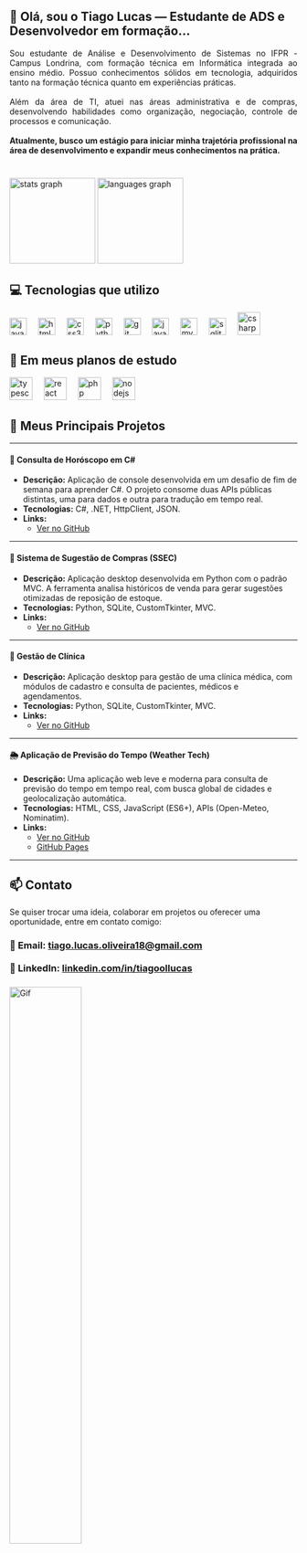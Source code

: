 <h2 align="left">👋 Olá, sou o Tiago Lucas — Estudante de ADS e Desenvolvedor em formação...</h2>

<p align="justify">
      Sou estudante de Análise e Desenvolvimento de Sistemas no IFPR - Campus Londrina, com formação técnica em Informática integrada ao ensino médio.
      Possuo conhecimentos sólidos em tecnologia, adquiridos tanto na formação técnica quanto em experiências práticas.<br><br>
      Além da área de TI, atuei nas áreas administrativa e de compras, desenvolvendo habilidades como organização, negociação, controle de processos e comunicação.<br><br>
      <b>Atualmente, busco um estágio para iniciar minha trajetória profissional na área de desenvolvimento e expandir meus conhecimentos na prática.</b>
</p>


###

<br clear="both">

<div align="left">
  <img src="https://github-readme-stats.vercel.app/api?username=tiagolucasoo&hide_title=false&hide_rank=false&show_icons=true&include_all_commits=true&count_private=true&disable_animations=false&theme=dracula&locale=pt-br&hide_border=true&cache_seconds=7200)" height="150" alt="stats graph" />
  <img src="https://github-readme-stats.vercel.app/api/top-langs?username=tiagolucasoo&locale=pt-br&hide_title=false&layout=compact&card_width=320&langs_count=5&theme=dracula&hide_border=true" height="150" alt="languages graph" />
</div>

###

<h2 align="left">💻 Tecnologias que utilizo</h2>

<div align="left">
  <img src="https://cdn.jsdelivr.net/gh/devicons/devicon/icons/javascript/javascript-original.svg" height="30" alt="javascript logo" />
  <img width="12" />
  <img src="https://cdn.jsdelivr.net/gh/devicons/devicon/icons/html5/html5-original.svg" height="30" alt="html5 logo" />
  <img width="12" />
  <img src="https://cdn.jsdelivr.net/gh/devicons/devicon/icons/css3/css3-original.svg" height="30" alt="css3 logo" />
  <img width="12" />
  <img src="https://cdn.jsdelivr.net/gh/devicons/devicon/icons/python/python-original.svg" height="30" alt="python logo" />
  <img width="12" />
  <img src="https://cdn.jsdelivr.net/gh/devicons/devicon/icons/git/git-original.svg" height="30" alt="git logo" />
  <img width="12" />
  <img src="https://cdn.jsdelivr.net/gh/devicons/devicon/icons/java/java-original.svg" height="30" alt="java logo" />
  <img width="12" />
  <img src="https://cdn.jsdelivr.net/gh/devicons/devicon/icons/mysql/mysql-original.svg" height="30" alt="mysql logo" />
  <img width="12" />
  <img src="https://cdn.jsdelivr.net/gh/devicons/devicon/icons/sqlite/sqlite-original.svg" height="30" alt="sqlite logo" />
  <img width="12" />
  <img src="https://cdn.jsdelivr.net/gh/devicons/devicon/icons/csharp/csharp-original.svg" height="40" alt="csharp logo" />
</div>

###

<h2 align="left">🎯 Em meus planos de estudo</h2>

<div align="left">
  <img src="https://cdn.jsdelivr.net/gh/devicons/devicon/icons/typescript/typescript-original.svg" height="40" alt="typescript logo" />
  <img width="12" />
  <img src="https://cdn.jsdelivr.net/gh/devicons/devicon/icons/react/react-original.svg" height="40" alt="react logo" />
  <img width="12" />
  <img src="https://cdn.jsdelivr.net/gh/devicons/devicon/icons/php/php-original.svg" height="40" alt="php logo" />
  <img width="12" />
  <img src="https://cdn.jsdelivr.net/gh/devicons/devicon/icons/nodejs/nodejs-original.svg" height="40" alt="nodejs logo" />
</div>

###

<h2 align="left">🚀 Meus Principais Projetos</h2>

---

#### 🔮 Consulta de Horóscopo em C#
- **Descrição:** Aplicação de console desenvolvida em um desafio de fim de semana para aprender C#. O projeto consome duas APIs públicas distintas, uma para dados e outra para tradução em tempo real.
- **Tecnologias:** C#, .NET, HttpClient, JSON.
- **Links:**
    - [Ver no GitHub](https://github.com/tiagolucasoo/horoscopo)

---

#### 🛒 Sistema de Sugestão de Compras (SSEC)
- **Descrição:** Aplicação desktop desenvolvida em Python com o padrão MVC. A ferramenta analisa históricos de venda para gerar sugestões otimizadas de reposição de estoque.
- **Tecnologias:** Python, SQLite, CustomTkinter, MVC.
- **Links:**
    - [Ver no GitHub](https://github.com/tiagolucasoo/ssec)

---

#### 🏥 Gestão de Clínica
- **Descrição:** Aplicação desktop para gestão de uma clínica médica, com módulos de cadastro e consulta de pacientes, médicos e agendamentos.
- **Tecnologias:** Python, SQLite, CustomTkinter, MVC.
- **Links:**
    - [Ver no GitHub](https://github.com/tiagolucasoo/clinica)

---

#### 🌦️ Aplicação de Previsão do Tempo (Weather Tech)
- **Descrição:** Uma aplicação web leve e moderna para consulta de previsão do tempo em tempo real, com busca global de cidades e geolocalização automática.
- **Tecnologias:** HTML, CSS, JavaScript (ES6+), APIs (Open-Meteo, Nominatim).
- **Links:**
    - [Ver no GitHub](https://github.com/tiagolucasoo/weather-tech)
    - [GitHub Pages](https://tiagolucasoo.github.io/weather_tech/)

---

###

<h2 align="left">📫 Contato</h2>

<p align="left">Se quiser trocar uma ideia, colaborar em projetos ou oferecer uma oportunidade, entre em contato comigo:</p>

<h3 align="left">📧 Email: <a href="mailto:tiago.lucas.oliveira18@gmail.com">tiago.lucas.oliveira18@gmail.com</a><br><br>💼 LinkedIn: <a href="https://linkedin.com/in/tiagoollucas">linkedin.com/in/tiagoollucas</a></h3>

###

<img src="https://i.pinimg.com/originals/8a/e1/2b/8ae12b25717808b46f690ed9b19b2fc0.gif" alt="Gif" width="50%"/>
